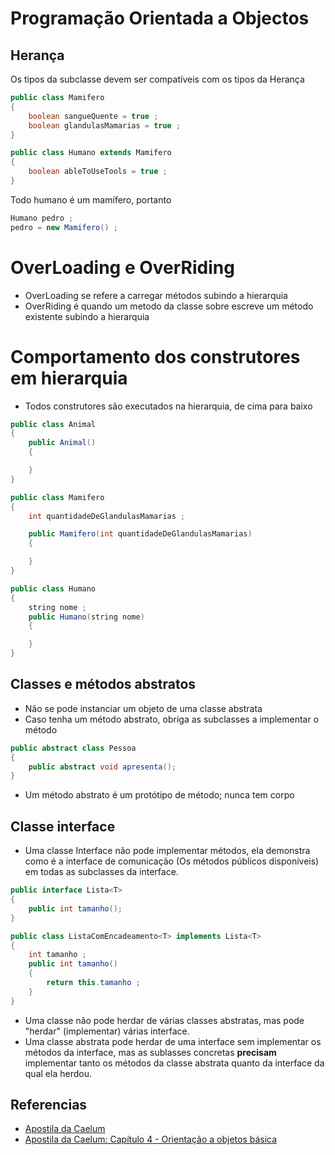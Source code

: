 # Programação Orientada a Objectos

## Herança
Os tipos da subclasse devem ser compatíveis com os tipos da Herança
```java
public class Mamifero
{
    boolean sangueQuente = true ;
    boolean glandulasMamarias = true ;
}

public class Humano extends Mamifero
{
    boolean ableToUseTools = true ;
}
```

Todo humano é um mamífero, portanto

```java
Humano pedro ;
pedro = new Mamifero() ;
```

# OverLoading e OverRiding

- OverLoading se refere a carregar métodos subindo a hierarquia
- OverRiding é quando um metodo da classe sobre escreve um método existente subindo a hierarquia

# Comportamento dos construtores em hierarquia

- Todos construtores são executados na hierarquia, de cima para baixo
```java
public class Animal
{
    public Animal()
    {

    }
}

public class Mamifero
{
    int quantidadeDeGlandulasMamarias ;

    public Mamifero(int quantidadeDeGlandulasMamarias)
    {

    }
}

public class Humano
{
    string nome ;
    public Humano(string nome)
    {

    }
}
```

## Classes e métodos abstratos

- Não se pode instanciar um objeto de uma classe abstrata
- Caso tenha um método abstrato, obriga as subclasses a implementar o método

```java
public abstract class Pessoa
{
    public abstract void apresenta();
}
```

- Um método abstrato é um protótipo de método; nunca tem corpo

## Classe interface
- Uma classe Interface não pode implementar métodos, ela demonstra como é a interface de comunicação (Os métodos públicos disponíveis) em todas as subclasses da interface.
```java
public interface Lista<T>
{
    public int tamanho();
}
```
```java
public class ListaComEncadeamento<T> implements Lista<T>
{
    int tamanho ;
    public int tamanho()
    {
        return this.tamanho ;
    }
}
```
- Uma classe não pode herdar de várias classes abstratas, mas pode "herdar" (implementar) várias interface.
- Uma classe abstrata pode herdar de uma interface sem implementar os métodos da interface, mas as sublasses concretas **precisam** implementar tanto os métodos da classe abstrata quanto da interface da qual ela herdou.

## Referencias
- [Apostila da Caelum](https://www.caelum.com.br/apostila-java-orientacao-objetos/)
- [Apostila da Caelum: Capítulo 4 - Orientação a objetos básica](https://www.caelum.com.br/apostila-java-orientacao-objetos/orientacao-a-objetos-basica/)
